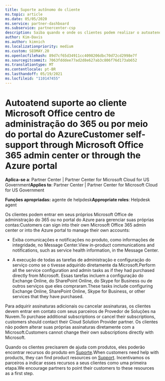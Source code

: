 ```yaml
---
title: Suporte autônomo do cliente
ms.topic: article
ms.date: 05/05/2020
ms.service: partner-dashboard
ms.subservice: partnercenter-csp
description: Saiba quando e onde os clientes podem realizar o autoatend suporte para gerenciar suas próprias contas e quando eles devem entrar em contato com seu Provedor de Soluções na Nuvem parceiro.
author: Kim-Davis
ms.author: kimnich
ms.localizationpriority: medium
ms.custom: SEOMAY.20
ms.openlocfilehash: 89d7cf65d34911cc4098206dbc70d72cd2998e7f
ms.sourcegitcommit: 7063fdddee77ad2d8e627ab3c806f76d173ab652
ms.translationtype: MT
ms.contentlocale: pt-BR
ms.lasthandoff: 05/19/2021
ms.locfileid: "110147455"
---
```

# <a name="customer-self-support-through-microsoft-office-365-admin-center-or-through-the-azure-portal"></a><span data-ttu-id="5120e-103">Autoatend suporte ao cliente Microsoft Office centro de administração do 365 ou por meio do portal do Azure</span><span class="sxs-lookup"><span data-stu-id="5120e-103">Customer self-support through Microsoft Office 365 admin center or through the Azure portal</span></span>

<span data-ttu-id="5120e-104">**Aplica-se a**: Partner Center | Partner Center for Microsoft Cloud for US Government</span><span class="sxs-lookup"><span data-stu-id="5120e-104">**Applies to**: Partner Center | Partner Center for Microsoft Cloud for US Government</span></span>

<span data-ttu-id="5120e-105">**Funções apropriadas:** agente de helpdesk</span><span class="sxs-lookup"><span data-stu-id="5120e-105">**Appropriate roles**: Helpdesk agent</span></span>

<span data-ttu-id="5120e-106">Os clientes podem entrar em seus próprios Microsoft Office de administração do 365 ou no portal do Azure para gerenciar suas próprias contas:</span><span class="sxs-lookup"><span data-stu-id="5120e-106">Customers can sign into their own Microsoft Office 365 admin center or into the Azure portal to manage their own accounts:</span></span>

- <span data-ttu-id="5120e-107">Exiba comunicações e notificações no produto, como informações de integridade, no Message Center.</span><span class="sxs-lookup"><span data-stu-id="5120e-107">View in-product communications and notifications, such as service health information, in the Message Center.</span></span>

- <span data-ttu-id="5120e-108">A execução de todas as tarefas de administração e configuração do serviço como se o tivesse adquirido diretamente da Microsoft.</span><span class="sxs-lookup"><span data-stu-id="5120e-108">Perform all the service configuration and admin tasks as if they had purchased directly from Microsoft.</span></span> <span data-ttu-id="5120e-109">Essas tarefas incluem a configuração do Exchange Online, do SharePoint Online, do Skype for Business ou de outros serviços que eles compraram.</span><span class="sxs-lookup"><span data-stu-id="5120e-109">These tasks include configuring Exchange Online, SharePoint Online, Skype for Business, or other services that they have purchased.</span></span>

<span data-ttu-id="5120e-110">Para adquirir assinaturas adicionais ou cancelar assinaturas, os clientes devem entrar em contato com seus parceiros de Provedor de Soluções na Nuvem.</span><span class="sxs-lookup"><span data-stu-id="5120e-110">To purchase additional subscriptions or cancel their subscriptions, customers should contact their Cloud Solution Provider partner.</span></span> <span data-ttu-id="5120e-111">Os clientes não podem alterar suas próprias assinaturas diretamente com a Microsoft.</span><span class="sxs-lookup"><span data-stu-id="5120e-111">Customers cannot change their own subscriptions directly with Microsoft.</span></span>

<span data-ttu-id="5120e-112">Quando os clientes precisarem de ajuda com produtos, eles poderão encontrar recursos do produto em [Suporte](https://partnercenter.microsoft.com/partner/support).</span><span class="sxs-lookup"><span data-stu-id="5120e-112">When customers need help with products, they can find product resources on [Support](https://partnercenter.microsoft.com/partner/support).</span></span> <span data-ttu-id="5120e-113">Incentivamos os parceiros a indicar esses recursos a seus clientes como uma primeira etapa.</span><span class="sxs-lookup"><span data-stu-id="5120e-113">We encourage partners to point their customers to these resources as a first step.</span></span>

 

 



